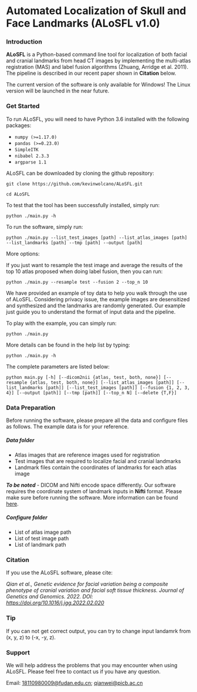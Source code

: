 # Automated Localization of Skull and Face Landmarks (ALoSFL v1.0)

### Introduction

**ALoSFL** is a Python-based command line tool for localization of both facial and cranial landmarks from head CT images by implementing the multi-atlas registration (MAS) and label fusion algorithms (Zhuang, Arridge et al. 2011). The pipeline is described in our recent paper shown in **Citation** below.

The current version of the software is only available for Windows! The Linux version will be launched in the near future.

### Get Started
To run ALoSFL, you will need to have Python 3.6 installed with the following packages:
- `numpy (>=1.17.0)`
- `pandas (>=0.23.0)`
- `SimpleITK`
- `nibabel 2.3.3 `
- `argparse 1.1`

ALoSFL can be downloaded by cloning the github repository:

`git clone https://github.com/kevinwolcano/ALoSFL.git`

`cd ALoSFL`

To test that the tool has been successfully installed, simply run:

`python ./main.py -h`

To run the software, simply run:

`python ./main.py --list_test_images [path] --list_atlas_images [path] --list_landmarks [path] --tmp [path] --output [path]`

More options:

If you just want to resample the test image and average the results of the top 10 atlas proposed when doing label fusion,
then you can run:

`python ./main.py --resample test --fusion 2 --top_n 10`

We have provided an example of toy data to help you walk through the use of ALoSFL. Considering privacy issue, the example images are desensitized and synthesized and the landmarks are randomly generated. Our example just guide you to understand the format of input data and the pipeline.

To play with the example, you can simply run:

`python ./main.py`

More details can be found in the help list by typing:

`python ./main.py -h`

The complete parameters are listed below:

`python main.py [-h] [--dicom2nii {atlas, test, both, none}] [--resample {atlas, test, both, none}] [--list_atlas_images [path]] [--list_landmarks [path]] [--list_test_images [path]] [--fusion {1, 2, 3, 4}] [--output [path]] [--tmp [path]] [--top_n N] [--delete {T,F}]`


### Data Preparation
Before running the software, please prepare all the data and configure files as follows. The example data is for your reference.

##### Data folder
- Atlas images that are reference images used for registration
- Test images that are required to localize facial and cranial landmarks
- Landmark files contain the coordinates of landmarks for each atlas image

***To be noted*** - DICOM and Nifti encode space differently. Our software requires the coordinate system of landmark inputs in **Nifti** format. Please make sure before running the software. 
More information can be found [here](https://www.nitrc.org/plugins/mwiki/index.php/dcm2nii:MainPage#Spatial_Coordinates).


##### Configure folder
- List of atlas image path
- List of test image path
- List of landmark path


### Citation
If you use the ALoSFL software, please cite:

*Qian et al., Genetic evidence for facial variation being a composite phenotype of cranial variation and facial soft tissue thickness. Journal of Genetics and Genomics. 2022. DOI: https://doi.org/10.1016/j.jgg.2022.02.020*

### Tip
If you can not get correct output, you can try to change input landamrk from (x, y, z) to (-x, -y, z).
### Support
We will help address the problems that you may encounter when using ALoSFL. Please feel free to contact us if you have any question. 

Email: 18110980009@fudan.edu.cn; qianwei@picb.ac.cn
